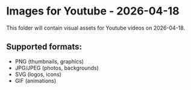 # Images for Youtube - 2026-04-18

This folder will contain visual assets for Youtube videos on 2026-04-18.

## Supported formats:
- PNG (thumbnails, graphics)
- JPG/JPEG (photos, backgrounds)
- SVG (logos, icons)
- GIF (animations)
